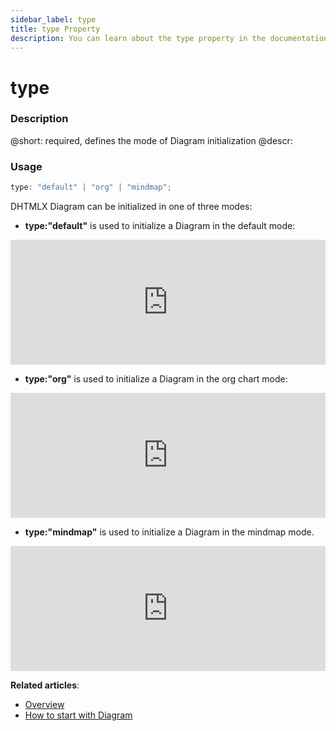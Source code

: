 ```yaml
---
sidebar_label: type
title: type Property
description: You can learn about the type property in the documentation of the DHTMLX JavaScript Diagram library. Browse developer guides and API reference, try out code examples and live demos, and download a free 30-day evaluation version of DHTMLX Diagram.
---
```


# type

### Description

@short: required, defines the mode of Diagram initialization 
@descr:


### Usage

~~~js
type: "default" | "org" | "mindmap";
~~~

DHTMLX Diagram can be initialized in one of three modes:

- **type:"default"** is used to initialize a Diagram in the default mode:

<iframe src="https://snippet.dhtmlx.com/f3uekgjw?mode=js" frameborder="0" class="snippet_iframe" width="100%" height="200"></iframe>

- **type:"org"** is used to initialize a Diagram in the org chart mode:

<iframe src="https://snippet.dhtmlx.com/5ign6fyy?mode=js" frameborder="0" class="snippet_iframe" width="100%" height="200"></iframe>

- **type:"mindmap"** is used to initialize a Diagram in the mindmap mode. 

<iframe src="https://snippet.dhtmlx.com/3igf1gd5?mode=js" frameborder="0" class="snippet_iframe" width="100%" height="200"></iframe>

**Related articles**:

- [Overview](../../../)
- [How to start with Diagram](../../../guides/diagram/initialization/)